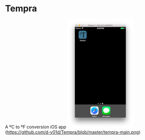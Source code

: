 # Tempra
A ºC to ºF conversion iOS app
![alt text](https://github.com/d-v01d/Tempra/blob/master/app-icon.png)(https://github.com/d-v01d/Tempra/blob/master/tempra-main.png)
